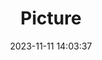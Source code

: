 ---
weight: 1
images:
- /images/edited/34.jpeg
title: Picture
date: 2023-11-11 14:03:37
tags:
- luminar
- work
---